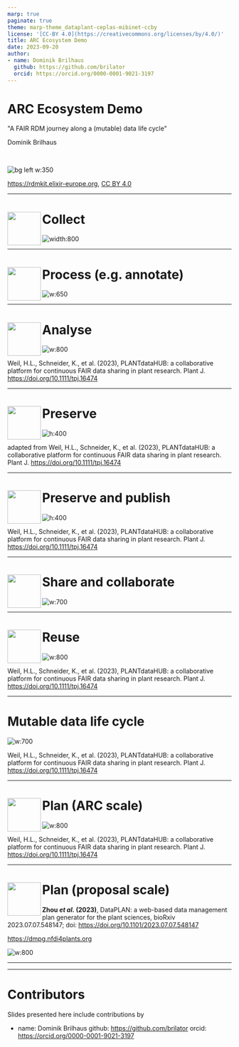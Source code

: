 ```yaml
---
marp: true
paginate: true
theme: marp-theme_dataplant-ceplas-mibinet-ccby
license: '[CC-BY 4.0](https://creativecommons.org/licenses/by/4.0/)'
title: ARC Ecosystem Demo
date: 2023-09-20
author:
- name: Dominik Brilhaus
  github: https://github.com/brilator
  orcid: https://orcid.org/0000-0001-9021-3197
---
```


<style>

figcaption {
  font-size: 10px;
  font-style: italic;
}

.reference {
  font-size:15px;
  line-height: 1.2em;
  position: fixed;
  left: 50%;
  bottom: 0px;
  transform: translate(-50%, -50%);
  margin: 0 auto;
}

.reference-bgright {
  font-size:15px;
  line-height: 1.2em;
  position: fixed;
  right: 0px;
  bottom: 0px;
  transform: translate(-50%, -50%);
  margin: 0 auto;
}

</style>

# ARC Ecosystem Demo

"A FAIR RDM journey along a (mutable) data life cycle"

Dominik Brilhaus

<br>

![bg left w:350](./../../img/RDMkit-data_life_cycle_9.svg)

<span class="footer-reference">https://rdmkit.elixir-europe.org, [CC BY 4.0](https://creativecommons.org/licenses/by/4.0/)</span>

---

# Collect <img align="left" class="center" style="height:75px" src='./../../img/Screenshot-RDMkit-02-collect.png'/>

![width:800](./../../img/ARC_fillWithData_experimental.png)

<!-- 

- create study folder
  - take a picture (add more demo pictures)
- create assay folder
  - add fastq data

-->

---

# Process (e.g. annotate)  <img align="left" class="center" style="height:75px" src='./../../img/Screenshot-RDMkit-03-process.png'/>

![w:650](./../../img/Swate_metadataTemplates.png)

<!-- 

- annotate plant samples
- annotate rnaseq extraction -->

---

# Analyse <img align="left" class="center" style="height:75px" src='./../../img/Screenshot-RDMkit-04-analyse.png'/>

<!-- 
- run fastqc
- receive back results
-->

![w:800](./../../img/tpj16474-fig-0005-m.jpg)

<span class="footer-reference"> Weil, H.L., Schneider, K., et al. (2023), PLANTdataHUB: a collaborative platform for continuous FAIR data sharing in plant research. Plant J. https://doi.org/10.1111/tpj.16474 </span>

---

# Preserve  <img align="left" class="center" style="height:75px" src='./../../img/Screenshot-RDMkit-05-preserve.png'/>

<!--
1. Validation: CQC on each DataHUB commit
2. Publication: DOI
-->

![h:400](./../../img/tpj16474-fig-0008-m-modified.png)

<span class="footer-reference"> adapted from Weil, H.L., Schneider, K., et al. (2023), PLANTdataHUB: a collaborative platform for continuous FAIR data sharing in plant research. Plant J. https://doi.org/10.1111/tpj.16474 </span>

---

# Preserve and publish <img align="left" class="center" style="height:75px" src='./../../img/Screenshot-RDMkit-05-preserve.png'/>

<!--
1. Validation: CQC on each DataHUB commit
2. Publication: DOI
-->

![h:400](././../../img/tpj16474-fig-0008-m.jpg)

<span class="footer-reference"> Weil, H.L., Schneider, K., et al. (2023), PLANTdataHUB: a collaborative platform for continuous FAIR data sharing in plant research. Plant J. https://doi.org/10.1111/tpj.16474 </span>

---

# Share and collaborate <img align="left" class="center" style="height:75px" src='./../../img/Screenshot-RDMkit-06-share.png'/>

![w:700](./../../img/ARC_DataSharing_Experts02_img1.png)

---

# Reuse <img align="left" class="center" style="height:75px" src='./../../img/Screenshot-RDMkit-07-reuse.png'/>

![w:800](./../../img/tpj16474-fig-0001-m.jpg)

<!-- 
- via ARC https://arcregistry.nfdi4plants.org/arcsearch
- via ISA https://arcregistry.nfdi4plants.org/isasearch 
-->

<span class="footer-reference"> Weil, H.L., Schneider, K., et al. (2023), PLANTdataHUB: a collaborative platform for continuous FAIR data sharing in plant research. Plant J. https://doi.org/10.1111/tpj.16474 </span>

---

# **Mutable** data life cycle

![w:700](./../../img/tpj16474-fig-0006-m.jpg)

<!-- 

- Invite other (demo) account
- add notes from there
-->

<span class="footer-reference"> Weil, H.L., Schneider, K., et al. (2023), PLANTdataHUB: a collaborative platform for continuous FAIR data sharing in plant research. Plant J. https://doi.org/10.1111/tpj.16474 </span>

---

# Plan (ARC scale) <img align="left" class="center" style="height:75px" src='./../../img/Screenshot-RDMkit-01-plan.png'/>

![w:800](./../../img/tpj16474-fig-0007-m.jpg)

<span class="footer-reference"> Weil, H.L., Schneider, K., et al. (2023), PLANTdataHUB: a collaborative platform for continuous FAIR data sharing in plant research. Plant J. https://doi.org/10.1111/tpj.16474 </span>

<!--
 
 - **ARCitect**: Create empty ARC
   - description
   - author
     - first name
     - last name
     - email
 - **ARCitect**: Upload ARC to DataHUB
 - **DataHUB**
   - Discuss, collect meeting minutes in Wiki
   - design / plant investigation (datahub wiki, issues)

-->

---

# Plan (proposal scale) <img align="left" class="center" style="height:75px" src='./../../img/Screenshot-RDMkit-01-plan.png'/>

<span class="footer-reference">**Zhou *et al.* (2023)**, DataPLAN: a web-based data management plan generator for the plant sciences, bioRxiv 2023.07.07.548147; doi: https://doi.org/10.1101/2023.07.07.548147 </span>

https://dmpg.nfdi4plants.org

![w:800](././../../img/zhou2023-dataplan.png)

---

---

# Contributors

Slides presented here include contributions by

- name: Dominik Brilhaus
  github: https://github.com/brilator
  orcid: https://orcid.org/0000-0001-9021-3197
